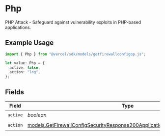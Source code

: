 # Php

PHP Attack - Safeguard against vulnerability exploits in PHP-based applications.

## Example Usage

```typescript
import { Php } from "@vercel/sdk/models/getfirewallconfigop.js";

let value: Php = {
  active: false,
  action: "log",
};
```

## Fields

| Field                                                                                                                                                              | Type                                                                                                                                                               | Required                                                                                                                                                           | Description                                                                                                                                                        |
| ------------------------------------------------------------------------------------------------------------------------------------------------------------------ | ------------------------------------------------------------------------------------------------------------------------------------------------------------------ | ------------------------------------------------------------------------------------------------------------------------------------------------------------------ | ------------------------------------------------------------------------------------------------------------------------------------------------------------------ |
| `active`                                                                                                                                                           | *boolean*                                                                                                                                                          | :heavy_check_mark:                                                                                                                                                 | N/A                                                                                                                                                                |
| `action`                                                                                                                                                           | [models.GetFirewallConfigSecurityResponse200ApplicationJSONResponseBodyAction](../models/getfirewallconfigsecurityresponse200applicationjsonresponsebodyaction.md) | :heavy_check_mark:                                                                                                                                                 | N/A                                                                                                                                                                |